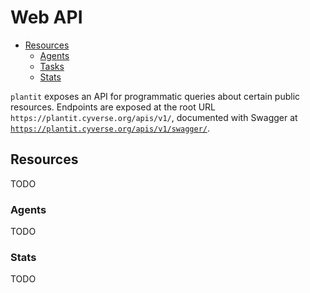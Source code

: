 # Web API

<!-- START doctoc generated TOC please keep comment here to allow auto update -->
<!-- DON'T EDIT THIS SECTION, INSTEAD RE-RUN doctoc TO UPDATE -->


- [Resources](#resources)
  - [Agents](#agents)
  - [Tasks](#tasks)
  - [Stats](#stats)

<!-- END doctoc generated TOC please keep comment here to allow auto update -->

`plantit` exposes an API for programmatic queries about certain public resources. Endpoints are exposed at the root URL `https://plantit.cyverse.org/apis/v1/`, documented with Swagger at [`https://plantit.cyverse.org/apis/v1/swagger/`](https://plantit.cyverse.org/apis/v1/swagger/).

## Resources

TODO

### Agents

TODO

### Stats

TODO